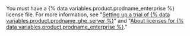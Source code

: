 You must have a {% data variables.product.prodname_enterprise %} license file. For more information, see "[Setting up a trial of {% data variables.product.prodname_ghe_server %}](/get-started/signing-up-for-github/setting-up-a-trial-of-github-enterprise-server#setting-up-your-trial-of-github-enterprise-server)" and "[About licenses for {% data variables.product.prodname_enterprise %}](/billing/managing-your-license-for-github-enterprise/about-licenses-for-github-enterprise)."